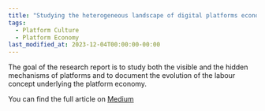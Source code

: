 ```yaml
---
title: "Studying the heterogeneous landscape of digital platforms economy"
tags:
  - Platform Culture
  - Platform Economy
last_modified_at: 2023-12-04T00:00:00-00:00
---
```


The goal of the research report is to study both the visible and the hidden mechanisms of platforms and to document the evolution of the labour concept underlying the platform economy.

You can find the full article on [Medium](https://medium.com/@federico.lavatori)
